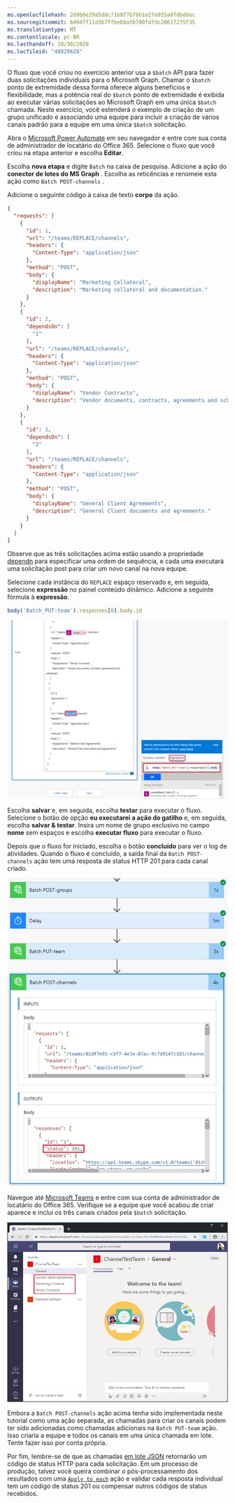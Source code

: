 ```yaml
---
ms.openlocfilehash: 2d9b6e29a5ddc71b8f7b78b1e2fe035a8fdbddac
ms.sourcegitcommit: 64947f11d367ffbebbafb700fdfdc20617275f35
ms.translationtype: MT
ms.contentlocale: pt-BR
ms.lasthandoff: 10/30/2020
ms.locfileid: "48829628"
---
```

<!-- markdownlint-disable MD002 MD041 -->

O fluxo que você criou no exercício anterior usa a `$batch` API para fazer duas solicitações individuais para o Microsoft Graph. Chamar o `$batch` ponto de extremidade dessa forma oferece alguns benefícios e flexibilidade, mas a potência real do `$batch` ponto de extremidade é exibida ao executar várias solicitações ao Microsoft Graph em uma única `$batch` chamada. Neste exercício, você estenderá o exemplo de criação de um grupo unificado e associando uma equipe para incluir a criação de vários canais padrão para a equipe em uma única `$batch` solicitação.

Abra o [Microsoft Power Automate](https://flow.microsoft.com) em seu navegador e entre com sua conta de administrador de locatário do Office 365. Selecione o fluxo que você criou na etapa anterior e escolha **Editar**.

Escolha **nova etapa** e digite `Batch` na caixa de pesquisa. Adicione a ação do **conector de lotes do MS Graph** . Escolha as reticências e renomeie esta ação como `Batch POST-channels` .

Adicione o seguinte código à caixa de texto **corpo** da ação.

```json
{
  "requests": [
    {
      "id": 1,
      "url": "/teams/REPLACE/channels",
      "headers": {
        "Content-Type": "application/json"
      },
      "method": "POST",
      "body": {
        "displayName": "Marketing Collateral",
        "description": "Marketing collateral and documentation."
      }
    },
    {
      "id": 2,
      "dependsOn": [
        "1"
      ],
      "url": "/teams/REPLACE/channels",
      "headers": {
        "Content-Type": "application/json"
      },
      "method": "POST",
      "body": {
        "displayName": "Vendor Contracts",
        "description": "Vendor documents, contracts, agreements and schedules."
      }
    },
    {
      "id": 3,
      "dependsOn": [
        "2"
      ],
      "url": "/teams/REPLACE/channels",
      "headers": {
        "Content-Type": "application/json"
      },
      "method": "POST",
      "body": {
        "displayName": "General Client Agreements",
        "description": "General Client documents and agreements."
      }
    }
  ]
}
```

Observe que as três solicitações acima estão usando a propriedade [dependn](https://docs.microsoft.com/graph/json-batching#sequencing-requests-with-the-dependson-property) para especificar uma ordem de sequência, e cada uma executará uma solicitação post para criar um novo canal na nova equipe.

Selecione cada instância do `REPLACE` espaço reservado e, em seguida, selecione **expressão** no painel conteúdo dinâmico. Adicione a seguinte fórmula à **expressão**.

```js
body('Batch_PUT-team').responses[0].body.id
```

![Uma captura de tela da expressão no painel de conteúdo dinâmico](./images/dynamic-expression.png)

Escolha **salvar** e, em seguida, escolha **testar** para executar o fluxo. Selecione o botão de opção **eu executarei a ação do gatilho** e, em seguida, escolha **salvar & testar**. Insira um nome de grupo exclusivo no campo **nome** sem espaços e escolha **executar fluxo** para executar o fluxo.

Depois que o fluxo for iniciado, escolha o botão **concluído** para ver o log de atividades. Quando o fluxo é concluído, a saída final da `Batch POST-channels` ação tem uma resposta de status HTTP 201 para cada canal criado.

![Uma captura de tela do log de atividades de fluxo bem-sucedido](./images/batch-success.png)

Navegue até [Microsoft Teams](https://teams.microsoft.com) e entre com sua conta de administrador de locatário do Office 365. Verifique se a equipe que você acabou de criar aparece e inclui os três canais criados pela `$batch` solicitação.

![Uma captura de tela do aplicativo Teams com a nova equipe e os canais mostrando](./images/team-channels.png)

Embora a `Batch POST-channels` ação acima tenha sido implementada neste tutorial como uma ação separada, as chamadas para criar os canais podem ter sido adicionadas como chamadas adicionais na `Batch PUT-team` ação. Isso criaria a equipe e todos os canais em uma única chamada em lote. Tente fazer isso por conta própria.

Por fim, lembre-se de que as chamadas [em lote JSON](https://docs.microsoft.com/graph/json-batching) retornarão um código de status HTTP para cada solicitação. Em um processo de produção, talvez você queira combinar o pós-processamento dos resultados com uma [`Apply to each`](https://docs.microsoft.com/power-automate/apply-to-each) ação e validar cada resposta individual tem um código de status 201 ou compensar outros códigos de status recebidos.
